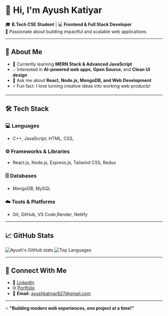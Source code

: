 # 👋 Hi, I'm Ayush Katiyar

🎓 **B.Tech CSE Student** | 💻 **Frontend & Full Stack Developer**  
🚀 Passionate about building impactful and scalable web applications  

---

## 🌟 About Me
- 🎯 Currently learning **MERN Stack & Advanced JavaScript**
- 💡 Interested in **AI-powered web apps**, **Open Source**, and **Clean UI design**
- 💬 Ask me about **React, Node.js, MongoDB, and Web Development**
- ⚡ Fun fact: I love turning creative ideas into working web products!

---

## 🛠️ Tech Stack

### 💻 Languages
- C++, JavaScript, HTML, CSS,

### ⚙️ Frameworks & Libraries
- React.js, Node.js, Express.js, Tailwind CSS, Redux

### 🗄️ Databases
- MongoDB, MySQL

### ☁️ Tools & Platforms
- Git, GitHub, VS Code,Render, Netlify

---


## 📈 GitHub Stats
![Ayush's GitHub stats](https://github-readme-stats.vercel.app/api?username=yourusername&show_icons=true&theme=radical)
![Top Languages](https://github-readme-stats.vercel.app/api/top-langs/?username=yourusername&layout=compact&theme=radical)

---


## 🤝 Connect With Me
- 💼 [LinkedIn](https://www.linkedin.com/in/ayush-katiyar-31888b256/)
- 🌐 [Portfolio](https://your-portfolio-link.com)
- 📧 **Email:** ayushkatiyar827@gmail.com

---

⭐ **"Building modern web experiences, one project at a time!"**

